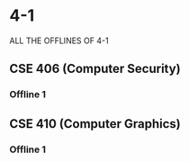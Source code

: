 # 4-1

ALL THE OFFLINES OF 4-1

## CSE 406 (Computer Security)
### Offline 1

## CSE 410 (Computer Graphics)
### Offline 1